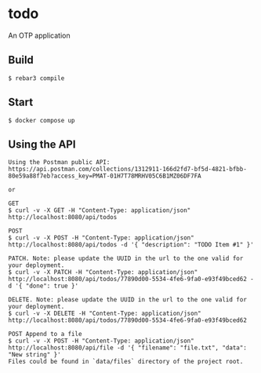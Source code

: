 todo
=====

An OTP application

Build
-----
    $ rebar3 compile

Start
-----
    $ docker compose up

Using the API
-----
    Using the Postman public API: https://api.postman.com/collections/1312911-166d2fd7-bf5d-4821-bfbb-80e59a88f7eb?access_key=PMAT-01H7T78MRHV05C6B1MZ06DF7FA

    or

    GET
    $ curl -v -X GET -H "Content-Type: application/json" http://localhost:8080/api/todos

    POST
    $ curl -v -X POST -H "Content-Type: application/json" http://localhost:8080/api/todos -d '{ "description": "TODO Item #1" }'

    PATCH. Note: please update the UUID in the url to the one valid for your deployment.
    $ curl -v -X PATCH -H "Content-Type: application/json" http://localhost:8080/api/todos/77890d00-5534-4fe6-9fa0-e93f49bced62 -d '{ "done": true }'

    DELETE. Note: please update the UUID in the url to the one valid for your deployment.
    $ curl -v -X DELETE -H "Content-Type: application/json" http://localhost:8080/api/todos/77890d00-5534-4fe6-9fa0-e93f49bced62

    POST Append to a file
    $ curl -v -X POST -H "Content-Type: application/json" http://localhost:8080/api/file -d '{ "filename": "file.txt", "data": "New string" }'
    Files could be found in `data/files` directory of the project root.
